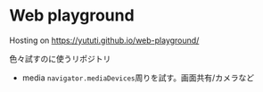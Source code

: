 # Web playground

Hosting on https://yututi.github.io/web-playground/

色々試すのに使うリポジトリ

- media
    `navigator.mediaDevices`周りを試す。画面共有/カメラなど
